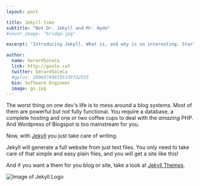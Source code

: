 ```yaml
---
layout: post

title: Jekyll time
subtitle: "Not Dr. Jekyll and Mr. Hyde"
#cover_image: "bridge.jpg"

excerpt: "Introducing Jekyll. What is, and why is so interesting. Starting this blog right now."

author:
  name: GerardSoleCa
  link: http://gsole.cat
  twitter: GerardSoleCa
  #gplus: 100687498195339762535 
  bio: Software Engineer
  image: gs.jpg
---
```


The worst thing on one dev's life is to mess around a blog systems. Most of them are powerful but not fully functional. You require a database, a complete hosting and one or two coffee cups to deal with the _amazing_ PHP. And Wordpress of Blogspot is too mainstream for you.

Now, with [Jekyll](http://jekyllrb.com/) you just take care of writing.

Jekyll will generate a full website from just text files. You only need to take care of that simple and easy plain files, and you will get a site like this!

And if you want a them for you blog or site, take a look at [Jekyll Themes](jekyllthemes.org).

![Image of Jekyll Logo](http://jekyllrb.com/img/logo-2x.png)